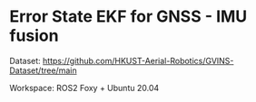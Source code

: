 # Error State EKF for GNSS - IMU fusion

Dataset: https://github.com/HKUST-Aerial-Robotics/GVINS-Dataset/tree/main

Workspace: ROS2 Foxy + Ubuntu 20.04
